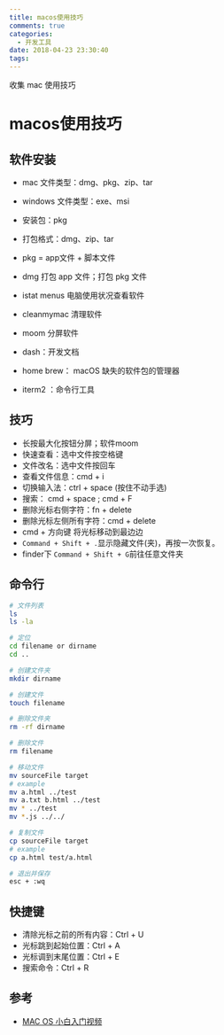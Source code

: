 ```yaml
---
title: macos使用技巧
comments: true
categories:
  - 开发工具
date: 2018-04-23 23:30:40
tags:
---
```



收集 mac 使用技巧
<!-- more -->

# macos使用技巧

## 软件安装

- mac 文件类型：dmg、pkg、zip、tar
- windows 文件类型：exe、msi
- 安装包：pkg
- 打包格式：dmg、zip、tar
- pkg = app文件 + 脚本文件
- dmg 打包 app 文件；打包 pkg 文件

- istat menus 电脑使用状况查看软件
- cleanmymac 清理软件
- moom 分屏软件

- dash：开发文档
- home brew： macOS 缺失的软件包的管理器
- iterm2 ：命令行工具

## 技巧

- 长按最大化按钮分屏；软件moom
- 快速查看：选中文件按空格键
- 文件改名：选中文件按回车
- 查看文件信息：cmd + i
- 切换输入法：ctrl + space (按住不动手选)
- 搜索： cmd + space ; cmd + F
- 删除光标右侧字符：fn + delete
- 删除光标左侧所有字符：cmd + delete
- cmd + 方向键 将光标移动到最边边
- `Command + Shift + .`显示隐藏文件(夹)，再按一次恢复。
- finder下 `Command + Shift + G`前往任意文件夹

## 命令行

```bash
# 文件列表
ls
ls -la

# 定位
cd filename or dirname
cd ..

# 创建文件夹
mkdir dirname

# 创建文件
touch filename

# 删除文件夹
rm -rf dirname

# 删除文件
rm filename

# 移动文件
mv sourceFile target
# example
mv a.html ../test
mv a.txt b.html ../test
mv * ../test
mv *.js ../../

# 复制文件
cp sourceFile target
# example
cp a.html test/a.html

# 退出并保存
esc + :wq
```

## 快捷键

- 清除光标之前的所有内容：Ctrl + U
- 光标跳到起始位置：Ctrl + A
- 光标调到末尾位置：Ctrl + E
- 搜索命令：Ctrl + R

## 参考

- [MAC OS 小白入门视频](https://www.youtube.com/watch?v=pMmuk9bthUE)
